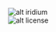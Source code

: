![alt iridium](https://raw.githubusercontent.com/IridiumProject/IridiumOS/main/.github/iridium.png)<br>
![alt license](https://img.shields.io/github/license/IridiumProject/IridiumOS?style=for-the-badge)
